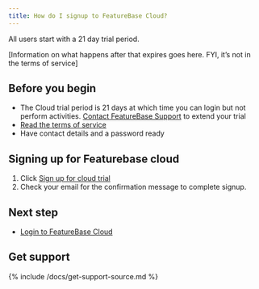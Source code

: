 ```yaml
---
title: How do I signup to FeatureBase Cloud?
---
```


All users start with a 21 day trial period.

[Information on what happens after that expires goes here. FYI, it’s not in the terms of service]

## Before you begin
* The Cloud trial period is 21 days at which time you can login but not perform activities. [Contact FeatureBase Support](mailto:se@featurebase.com) to extend your trial
* [Read the terms of service](URL)
* Have contact details and a password ready

## Signing up for Featurebase cloud

1. Click [Sign up for cloud trial](https://cloud.featurebase.com/signup)
2. Check your email for the confirmation message to complete signup.

## Next step

* [Login to FeatureBase Cloud](https://cloud.featurebase.com/login)

## Get support

{% include /docs/get-support-source.md %}
